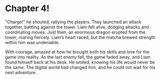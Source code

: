 # Chapter 4!

"Charge!" he shouted, rallying the players. They launched an attack together, battling against the tower. Liam felt alive, dodging attacks and coordinating moves. Just then, an enormous dragon erupted from the tower, roaring fiercely. Liam’s heart raced, but the matcha brewed strength within him was undeniable.

With courage, amazed at how he brought both his skills and love for the game into reality. As the last enemy fell, the game faded away, and Liam found himself back at his desk. He smiled, knowing his life would never be the same. The digital world had changed him, and he could not wait for his next adventure.